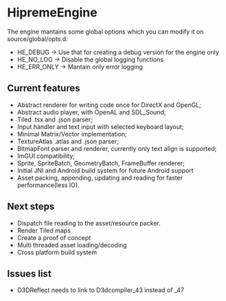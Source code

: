 # HipremeEngine

The engine mantains some global options which you can modify it on source/global/opts.d:
- HE_DEBUG    -> Use that for creating a debug version for the engine only
- HE_NO_LOG   -> Disable the global logging functions
- HE_ERR_ONLY -> Mantain only error logging




## Current features

- Abstract renderer for writing code once for DirectX and OpenGL;
- Abstract audio player, with OpenAL and SDL_Sound;
- Tiled .tsx and .json parser;
- Input handler and text input with selected keyboard layout;
- Minimal Matrix/Vector implementation;
- TextureAtlas .atlas and .json parser;
- BitmapFont parser and renderer, currently only text align is supported;
- ImGUI compatibility;
- Sprite, SpriteBatch, GeometryBatch, FrameBuffer renderer;
- Initial JNI and Android build system for future Android support
- Asset packing, appending, updating and reading for faster performance(less IO).


## Next steps

- Dispatch file reading to the asset/resource packer.
- Render Tiled maps
- Create a proof of concept
- Multi threaded asset loading/decoding
- Cross platform build system


## Issues list

- D3DReflect needs to link to D3dcompiler_43 instead of _47